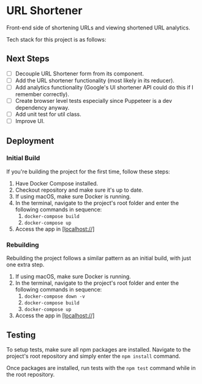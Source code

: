 # URL Shortener

Front-end side of shortening URLs and viewing shortened URL analytics.

Tech stack for this project is as follows:

## Next Steps

- [ ] Decouple URL Shortener form from its component.
- [ ] Add the URL shortener functionality (most likely in its reducer).
- [ ] Add analytics functionality (Google's UI shortener API could do this if I remember correctly).
- [ ] Create browser level tests especially since Puppeteer is a dev dependency anyway.
- [ ] Add unit test for util class.
- [ ] Improve UI.

## Deployment

### Initial Build

If you're building the project for the first time, follow these steps:

 1. Have Docker Compose installed.
 2. Checkout repository and make sure it's up to date.
 3. If using macOS, make sure Docker is running.
 4. In the terminal, navigate to the project's root folder and enter the following commands in sequence:
    1. `docker-compose build`
    2. `docker-compose up`
 5. Access the app in [[localhost://]](http://localhost:8080)

### Rebuilding

Rebuilding the project follows a similar pattern as an initial build, with just one extra step.

  1. If using macOS, make sure Docker is running.
  2. In the terminal, navigate to the project's root folder and enter the following commands in sequence:
     1. `docker-compose down -v`
     2. `docker-compose build`
     3. `docker-compose up`
  3. Access the app in [[localhost://]](http://localhost:8080)

## Testing

To setup tests, make sure all npm packages are installed. Navigate to the project's root repository and simply enter the `npm install` command.

Once packages are installed, run tests with the `npm test` command while in the root repository.